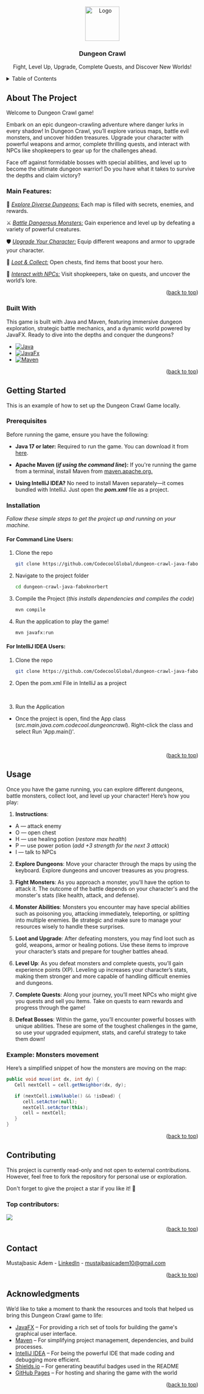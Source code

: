 <a id="readme-top"></a>

<!-- PROJECT LOGO -->
<br />
<div align="center">
  <a href="https://github.com/CodecoolGlobal/dungeon-crawl-java-Akoss08">
    <img src="src/main/resources/gameImages/Screenshot 2025-01-29 125049.png" alt="Logo" width="90" height="90">
  </a>

<h3 align="center">Dungeon Crawl</h3>

  <p align="center">
Fight, Level Up, Upgrade, Complete Quests, and Discover New Worlds!
    <br />
  </p>
</div>

<!-- TABLE OF CONTENTS -->
<details>
  <summary>Table of Contents</summary>
  <ol>
    <li>
      <a href="#about-the-project">About The Project</a>
      <ul>
        <li><a href="#main-features">Main Features</a></li>
        <li><a href="#built-with">Built With</a></li>
      </ul>
    </li>
    <li>
      <a href="#getting-started">Getting Started</a>
      <ul>
        <li><a href="#prerequisites">Prerequisites</a></li>
        <li><a href="#installation">Installation</a></li>
      </ul>
    </li>
    <li>
    <a href="#usage">Usage</a>
      <ul>
        <li><a href="#example-monsters-movement">Example</a></li>
      </ul>
    </li>
    <li><a href="#contributing">Contributing</a></li>
    <li><a href="#contact">Contact</a></li>
    <li><a href="#acknowledgments">Acknowledgments</a></li>
  </ol>
</details>

<!-- ABOUT THE PROJECT -->

## About The Project

Welcome to Dungeon Crawl game!

Embark on an epic dungeon-crawling adventure where danger lurks in every shadow! In Dungeon Crawl, you’ll explore various maps, battle evil monsters, and uncover hidden treasures. Upgrade your character with powerful weapons and armor, complete thrilling quests, and interact with NPCs like shopkeepers to gear up for the challenges ahead.

Face off against formidable bosses with special abilities, and level up to become the ultimate dungeon warrior! Do you have what it takes to survive the depths and claim victory?
### Main Features:

🔹 <u><i>Explore Diverse Dungeons:</i></u> Each map is filled with secrets, enemies, and rewards.

⚔️ <u><i>Battle Dangerous Monsters:</u></i> Gain experience and level up by defeating a variety of powerful creatures.

🛡️ <u><i>Upgrade Your Character:</u></i> Equip different weapons and armor to upgrade your character.

🎒 <u><i>Loot & Collect:</u></i> Open chests, find items that boost your hero.

🛒 <u><i>Interact with NPCs:</u></i> Visit shopkeepers, take on quests, and uncover the world’s lore.

<p align="right">(<a href="#readme-top">back to top</a>)</p>

### Built With

This game is built with Java and Maven, featuring immersive dungeon exploration, strategic battle mechanics, and a dynamic world powered by JavaFX. Ready to dive into the depths and conquer the dungeons?

- [![Java][Java]][Java-url]
- [![JavaFx][JavaFx]][JavaFx-url]
- [![Maven][Maven]][Maven-url]

<p align="right">(<a href="#readme-top">back to top</a>)</p>

<!-- GETTING STARTED -->

## Getting Started

This is an example of how to set up the Dungeon Crawl Game locally.

### Prerequisites

Before running the game, ensure you have the following:

- **Java 17 or later:** Required to run the game. You can download it from <a href="https://www.oracle.com/java/technologies/downloads/">here</a>.
- **Apache Maven (_if using the command line_):** If you're running the game from a terminal, install Maven from <a href="https://maven.apache.org/download.cgi">maven.apache.org.</a>


- **Using IntelliJ IDEA?** No need to install Maven separately—it comes bundled with IntelliJ. Just open the **_pom.xml_** file as a project.

### Installation

_Follow these simple steps to get the project up and running on your machine._

#### For Command Line Users:

1. Clone the repo
   ```sh
   git clone https://github.com/CodecoolGlobal/dungeon-crawl-java-faboknorbert.git
   ```
2. Navigate to the project folder
   ```sh
   cd dungeon-crawl-java-faboknorbert
   ```
3. Compile the Project (_this installs dependencies and compiles the code_)
   ```sh
   mvn compile
   ```
4. Run the application to play the game!
   ```sh
   mvn javafx:run
   ```
#### For IntelliJ IDEA Users:

1. Clone the repo
   ```sh
   git clone https://github.com/CodecoolGlobal/dungeon-crawl-java-faboknorbert.git
   ```
2. Open the pom.xml File in IntelliJ as a project
</br>

3. Run the Application

- Once the project is open, find the App class (_src.main.java.com.codecool.dungeoncrawl_).
  Right-click the class and select Run 'App.main()'.
</br>

<p align="right">(<a href="#readme-top">back to top</a>)</p>

<!-- USAGE EXAMPLES -->

## Usage

Once you have the game running, you can explore different dungeons, battle monsters, collect loot, and level up your character! Here’s how you play:

1. **Instructions**: 

- A — attack enemy
- O — open chest
- H — use healing potion (_restore max health_)
- P — use power potion (_add +3 strength for the next 3 attack_)
- I — talk to NPCs

2. **Explore Dungeons**: Move your character through the maps by using the keyboard. Explore dungeons and uncover treasures as you progress.


3. **Fight Monsters**: As you approach a monster, you’ll have the option to attack it. The outcome of the battle depends on your character's and the monster's stats (like health, attack, and defense).


4. **Monster Abilities**: Monsters you encounter may have special abilities such as poisoning you, attacking immediately, teleporting, or splitting into multiple enemies. Be strategic and make sure to manage your resources wisely to handle these surprises.


5. **Loot and Upgrade**: After defeating monsters, you may find loot such as gold, weapons, armor or healing potions. Use these items to improve your character’s stats and prepare for tougher battles ahead.


6. **Level Up**: As you defeat monsters and complete quests, you’ll gain experience points (XP). Leveling up increases your character’s stats, making them stronger and more capable of handling difficult enemies and dungeons.


7. **Complete Quests**: Along your journey, you’ll meet NPCs who might give you quests and sell you items. Take on quests to earn rewards and progress through the game!


8. **Defeat Bosses**: Within the game, you’ll encounter powerful bosses with unique abilities. These are some of the toughest challenges in the game, so use your upgraded equipment, stats, and careful strategy to take them down!

### Example: Monsters movement

Here’s a simplified snippet of how the monsters are moving on the map:

```java
public void move(int dx, int dy) {
   Cell nextCell = cell.getNeighbor(dx, dy);

   if (nextCell.isWalkable() && !isDead) {
      cell.setActor(null);
      nextCell.setActor(this);
      cell = nextCell;
   }
}
```

<p align="right">(<a href="#readme-top">back to top</a>)</p>

<!-- CONTRIBUTING -->

## Contributing

This project is currently read-only and not open to external contributions.
However, feel free to fork the repository for personal use or exploration.

Don't forget to give the project a star if you like it! 🌟

### Top contributors:

<a href="https://github.com/CodecoolGlobal/dungeon-crawl-java-faboknorbert/graphs/contributors">
<img src="https://contrib.rocks/image?repo=CodecoolGlobal/dungeon-crawl-java-faboknorbert" />
</a>

<p align="right">(<a href="#readme-top">back to top</a>)</p>

<!-- CONTACT -->

## Contact

Mustajbasic Adem - [LinkedIn](https://www.linkedin.com/in/adem-mustajbasic) - mustajbasicadem10@gmail.com

<p align="right">(<a href="#readme-top">back to top</a>)</p>

<!-- ACKNOWLEDGMENTS -->

## Acknowledgments

We’d like to take a moment to thank the resources and tools that helped us bring this Dungeon Crawl game to life:

- [JavaFX][JavaFx-url] – For providing a rich set of tools for building the game's graphical user interface.
- [Maven][Maven-url] – For simplifying project management, dependencies, and build processes.
- [IntelliJ IDEA](https://www.jetbrains.com/idea/) – For being the powerful IDE that made coding and debugging more efficient.
- [Shields.io](https://shields.io) – For generating beautiful badges used in the README
- [GitHub Pages](https://pages.github.com) – For hosting and sharing the game with the world

<p align="right">(<a href="#readme-top">back to top</a>)</p>

<!-- MARKDOWN LINKS & IMAGES -->
<!-- https://www.markdownguide.org/basic-syntax/#reference-style-links -->

[contributors-shield]: https://img.shields.io/github/contributors/CodecoolGlobal/dungeon-crawl-java-Akoss08.svg?style=for-the-badge
[contributors-url]: https://github.com/CodecoolGlobal/dungeon-crawl-java-Akoss08/graphs/contributors
[forks-shield]: https://img.shields.io/github/forks/CodecoolGlobal/dungeon-crawl-java-Akoss08.svg?style=for-the-badge
[forks-url]: https://github.com/CodecoolGlobal/dungeon-crawl-java-Akoss08/network/members
[stars-shield]: https://img.shields.io/github/stars/CodecoolGlobal/dungeon-crawl-java-Akoss08.svg?style=for-the-badge
[stars-url]: https://github.com/CodecoolGlobal/dungeon-crawl-java-Akoss08/stargazers
[issues-shield]: https://img.shields.io/github/issues/CodecoolGlobal/dungeon-crawl-java-Akoss08.svg?style=for-the-badge
[issues-url]: https://github.com/CodecoolGlobal/dungeon-crawl-java-Akoss08/issues
[linkedin-shield]: https://img.shields.io/badge/-LinkedIn-black.svg?style=for-the-badge&logo=linkedin&colorB=555
[linkedin-url]: https://www.linkedin.com/in/akos-horvath97/
[Java]: https://img.shields.io/badge/Java-ED8B00?style=for-the-badge&logo=openjdk&logoColor=white
[Java-url]: https://www.java.com/en/
[JavaFx]: https://img.shields.io/badge/JavaFX-17-%23006400
[JavaFx-url]: https://openjfx.io/
[Maven]: https://img.shields.io/badge/Apache%20Maven-000000?style=for-the-badge&logo=apachemaven&logoColor=blue
[Maven-url]: https://maven.apache.org/
